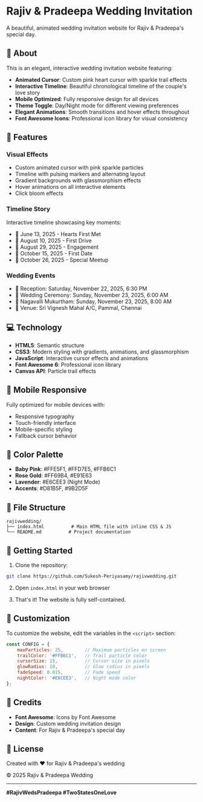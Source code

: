 # Rajiv & Pradeepa Wedding Invitation

A beautiful, animated wedding invitation website for Rajiv & Pradeepa's special day.

## 💑 About

This is an elegant, interactive wedding invitation website featuring:

- **Animated Cursor**: Custom pink heart cursor with sparkle trail effects
- **Interactive Timeline**: Beautiful chronological timeline of the couple's love story
- **Mobile Optimized**: Fully responsive design for all devices
- **Theme Toggle**: Day/Night mode for different viewing preferences
- **Elegant Animations**: Smooth transitions and hover effects throughout
- **Font Awesome Icons**: Professional icon library for visual consistency

## 🎨 Features

### Visual Effects
- Custom animated cursor with pink sparkle particles
- Timeline with pulsing markers and alternating layout
- Gradient backgrounds with glassmorphism effects
- Hover animations on all interactive elements
- Click bloom effects

### Timeline Story
Interactive timeline showcasing key moments:
- 💫 June 13, 2025 - Hearts First Met
- 🚗 August 10, 2025 - First Drive
- 💍 August 29, 2025 - Engagement
- 🎂 October 15, 2025 - First Date
- 🌸 October 26, 2025 - Special Meetup

### Wedding Events
- 🌹 Reception: Saturday, November 22, 2025, 6:30 PM
- 💞 Wedding Ceremony: Sunday, November 23, 2025, 6:00 AM
- 🌿 Nagavalli Mukurtham: Sunday, November 23, 2025, 8:00 AM
- 📍 Venue: Sri Vignesh Mahal A/C, Pammal, Chennai

## 💻 Technology

- **HTML5**: Semantic structure
- **CSS3**: Modern styling with gradients, animations, and glassmorphism
- **JavaScript**: Interactive cursor effects and animations
- **Font Awesome 6**: Professional icon library
- **Canvas API**: Particle trail effects

## 📱 Mobile Responsive

Fully optimized for mobile devices with:
- Responsive typography
- Touch-friendly interface
- Mobile-specific styling
- Fallback cursor behavior

## 🎨 Color Palette

- **Baby Pink**: #FFE5F1, #FFD7E5, #FFB6C1
- **Rose Gold**: #FF69B4, #E91E63
- **Lavender**: #E6CEE3 (Night Mode)
- **Accents**: #D81B5F, #9B2D5F

## 📂 File Structure

```
rajivwedding/
├── index.html          # Main HTML file with inline CSS & JS
└── README.md          # Project documentation
```

## 🚀 Getting Started

1. Clone the repository:
```bash
git clone https://github.com/Sukesh-Periyasamy/rajivwedding.git
```

2. Open `index.html` in your web browser

3. That's it! The website is fully self-contained.

## 🎯 Customization

To customize the website, edit the variables in the `<script>` section:

```javascript
const CONFIG = {
    maxParticles: 25,        // Maximum particles on screen
    trailColor: '#FFB6C1',   // Trail particle color
    cursorSize: 15,          // Cursor size in pixels
    glowRadius: 20,          // Glow radius in pixels
    fadeSpeed: 0.015,        // Fade speed
    nightColor: '#E6CEE3',   // Night mode color
};
```

## 💝 Credits

- **Font Awesome**: Icons by Font Awesome
- **Design**: Custom wedding invitation design
- **Content**: For Rajiv & Pradeepa's special day

## 📝 License

Created with ❤️ for Rajiv & Pradeepa's wedding

© 2025 Rajiv & Pradeepa Wedding

---

**#RajivWedsPradeepa #TwoStatesOneLove**

